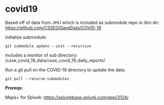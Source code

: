 # covid19

Based off of data from JHU which is included as submodule repo in /bin dir: https://github.com/CSSEGISandData/COVID-19 

Initialize submodule:

```git submodule update --init --recursive```

Includes a monitor of sub directory: /csse_covid_19_data/csse_covid_19_daily_reports/

Run a git pull on the COVID-19 directory to update the data.

```git pull --recurse-submodules```

**Prereqs:**

Maps+ for Splunk: https://splunkbase.splunk.com/app/3124/
